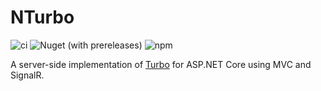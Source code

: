 # NTurbo

![ci](https://github.com/gunndabad/NTurbo/workflows/ci/badge.svg)
![Nuget (with prereleases)](https://img.shields.io/nuget/vpre/NTurbo)
![npm](https://img.shields.io/npm/v/nturbo)

A server-side implementation of [Turbo](https://github.com/hotwired/turbo) for ASP.NET Core using MVC and SignalR.
